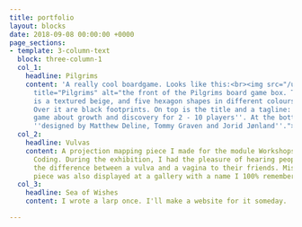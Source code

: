 ```yaml
---
title: portfolio
layout: blocks
date: 2018-09-08 00:00:00 +0000
page_sections:
- template: 3-column-text
  block: three-column-1
  col_1:
    headline: Pilgrims
    content: 'A really cool boardgame. Looks like this:<br><img src="/uploads/2018/09/04/boxfront.png"
      title="Pilgrims" alt="the front of the Pilgrims board game box. The background
      is a textured beige, and five hexagon shapes in different colours form a path.
      Over it are black footprints. On top is the title and a tagline: '' a social
      game about growth and discovery for 2 - 10 players''. At the bottom it says:
      ''designed by Matthew Deline, Tommy Graven and Jorid Jønland''.">'
  col_2:
    headline: Vulvas
    content: A projection mapping piece I made for the module Workshops in Creative
      Coding. During the exhibition, I had the pleasure of hearing people explain
      the difference between a vulva and a vagina to their friends. Mission successful!<br><br>The
      piece was also displayed at a gallery with a name I 100% remember.
  col_3:
    headline: Sea of Wishes
    content: I wrote a larp once. I'll make a website for it someday.

---
```

